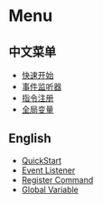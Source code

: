 # Menu

## 中文菜单

[zh-QuickStart]: https://blog.smileyik.eu.org/?blog=other&album=LuaInMinecraftBukkit&post=zh-QuickStart
[zh-EventListener]: https://blog.smileyik.eu.org/?blog=other&album=LuaInMinecraftBukkit&post=zh-EventListener
[zh-Command]: https://blog.smileyik.eu.org/?blog=other&album=LuaInMinecraftBukkit&post=zh-Command
[zh-GlobalVariable]: https://blog.smileyik.eu.org/?blog=other&album=LuaInMinecraftBukkit&post=zh-GlobalVariable

+ [快速开始][zh-QuickStart]
+ [事件监听器][zh-EventListener]
+ [指令注册][zh-Command]
+ [全局变量][zh-GlobalVariable]

## English

[en-QuickStart]: https://blog.smileyik.eu.org/?blog=other&album=LuaInMinecraftBukkit&post=en-QuickStart
[en-EventListener]: https://blog.smileyik.eu.org/?blog=other&album=LuaInMinecraftBukkit&post=en-EventListener
[en-Command]: https://blog.smileyik.eu.org/?blog=other&album=LuaInMinecraftBukkit&post=en-Command
[en-GlobalVariable]: https://blog.smileyik.eu.org/?blog=other&album=LuaInMinecraftBukkit&post=en-GlobalVariable

+ [QuickStart][en-QuickStart]
+ [Event Listener][en-EventListener]
+ [Register Command][en-Command]
+ [Global Variable][en-GlobalVariable]
